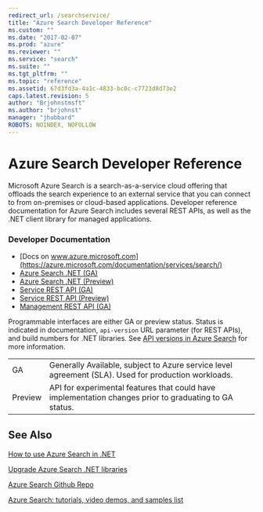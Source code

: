 ```yaml
---
redirect_url: /searchservice/
title: "Azure Search Developer Reference"
ms.custom: ""
ms.date: "2017-02-07"
ms.prod: "azure"
ms.reviewer: ""
ms.service: "search"
ms.suite: ""
ms.tgt_pltfrm: ""
ms.topic: "reference"
ms.assetid: 67d3fd3a-4a1c-4833-bc0c-c7723d8d73e2
caps.latest.revision: 5
author: "Brjohnstmsft"
ms.author: "brjohnst"
manager: "jhubbard"
ROBOTS: NOINDEX, NOFOLLOW
---
```

# Azure Search Developer Reference
Microsoft Azure Search is a search-as-a-service cloud offering that offloads the search experience to an external service that you can connect to from on-premises or cloud-based applications. Developer reference documentation for Azure Search includes several REST APIs, as well as the .NET client library for managed applications.

###  Developer Documentation

* [Docs on www.azure.microsoft.com](https://azure.microsoft.com/documentation/services/search/)
* [Azure Search .NET (GA)](https://msdn.microsoft.com/library/azure/dn951165.aspx)
* [Azure Search .NET (Preview)](https://msdn.microsoft.com/library/azure/mt761536(v=azure.103).aspx)
* [Service REST API (GA)](https://msdn.microsoft.com/library/azure/dn798935.aspx)
* [Service REST API (Preview)](https://azure.microsoft.com/documentation/articles/search-api-2015-02-28-preview/)
* [Management REST API (GA)](https://msdn.microsoft.com/library/azure/dn832684.aspx)

Programmable interfaces are either GA or preview status. Status is indicated in documentation, `api-version` URL parameter (for REST APIs), and build numbers for .NET libraries. See [API versions in Azure Search](https://go.microsoft.com/fwlink/?linkid=834796) for more information.

| | |
|-----|-----|
|GA | Generally Available, subject to Azure service level agreement (SLA). Used for production workloads. |
|Preview | API for experimental features that could have implementation changes prior to graduating to GA status.|

## See Also
[How to use Azure Search in .NET](https://azure.microsoft.com/ocumentation/articles/search-howto-dotnet-sdk/)

[Upgrade Azure Search .NET libraries](https://azure.microsoft.com/documentation/articles/search-dotnet-sdk-migration/)

[Azure Search Github Repo](https://github.com/AzureSearch)

[Azure Search: tutorials, video demos, and samples list](https://azure.microsoft.com/documentation/articles/search-video-demo-tutorial-list/)
